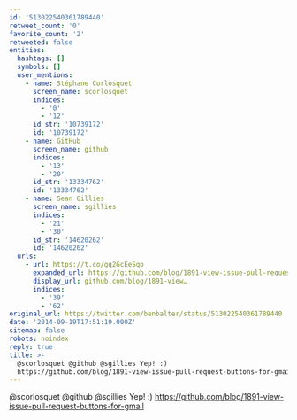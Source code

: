 ```yaml
---
id: '513022540361789440'
retweet_count: '0'
favorite_count: '2'
retweeted: false
entities:
  hashtags: []
  symbols: []
  user_mentions:
    - name: Stéphane Corlosquet
      screen_name: scorlosquet
      indices:
        - '0'
        - '12'
      id_str: '10739172'
      id: '10739172'
    - name: GitHub
      screen_name: github
      indices:
        - '13'
        - '20'
      id_str: '13334762'
      id: '13334762'
    - name: Sean Gillies
      screen_name: sgillies
      indices:
        - '21'
        - '30'
      id_str: '14620262'
      id: '14620262'
  urls:
    - url: https://t.co/gg2GcEeSqo
      expanded_url: https://github.com/blog/1891-view-issue-pull-request-buttons-for-gmail
      display_url: github.com/blog/1891-view…
      indices:
        - '39'
        - '62'
original_url: https://twitter.com/benbalter/status/513022540361789440
date: '2014-09-19T17:51:19.000Z'
sitemap: false
robots: noindex
reply: true
title: >-
  @scorlosquet @github @sgillies Yep! :)
  https://github.com/blog/1891-view-issue-pull-request-buttons-for-gmail
---
```


@scorlosquet @github @sgillies Yep! :) https://github.com/blog/1891-view-issue-pull-request-buttons-for-gmail